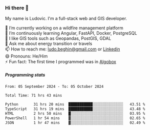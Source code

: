 ### Hi there 👋

My name is Ludovic. I'm a full-stack web and GIS developer.

 🔭 I’m currently working on a wildfire management platform<br/>
 🌱 I’m continuously learning Angular, FastAPI, Docker, PostgreSQL<br/>
 👯 I like GIS tools such as Geopandas, PostGIS, GDAL<br/>
 💬 Ask me about energy transition or travels<br/>
 📫 How to reach me: ludo.beghin@gmail.com or [Linkedin](https://www.linkedin.com/in/ludovic-beghin/)<br/>
 😄 Pronouns: He/Him<br/>
 ⚡ Fun fact: The first time I programmed was in [Algobox](https://fr.wikipedia.org/wiki/Algobox)<br/>

##### Programming stats
<!--START_SECTION:waka-->

```txt
From: 05 September 2024 - To: 05 October 2024

Total Time: 71 hrs 43 mins

Python       31 hrs 20 mins  ███████████░░░░░░░░░░░░░░   43.51 %
TypeScript   31 hrs 19 mins  ███████████░░░░░░░░░░░░░░   43.48 %
HTML         2 hrs 50 mins   █░░░░░░░░░░░░░░░░░░░░░░░░   03.95 %
PowerShell   1 hr 54 mins    ▓░░░░░░░░░░░░░░░░░░░░░░░░   02.65 %
JSON         1 hr 47 mins    ▓░░░░░░░░░░░░░░░░░░░░░░░░   02.49 %
```

<!--END_SECTION:waka-->
